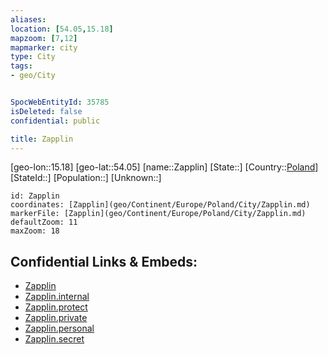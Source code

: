 ```yaml
---
aliases: 
location: [54.05,15.18]
mapzoom: [7,12] 
mapmarker: city 
type: City
tags:
- geo/City


SpocWebEntityId: 35785
isDeleted: false
confidential: public

title: Zapplin
---
```

[geo-lon::15.18]
[geo-lat::54.05]
[name::Zapplin]
[State::]
[Country::[Poland](geo/Continent/Europe/Poland.md)]
[StateId::]
[Population::]
[Unknown::]


```leaflet
id: Zapplin
coordinates: [Zapplin](geo/Continent/Europe/Poland/City/Zapplin.md)
markerFile: [Zapplin](geo/Continent/Europe/Poland/City/Zapplin.md)
defaultZoom: 11 
maxZoom: 18
```


## Confidential Links & Embeds: 
- [Zapplin](../../../../../../_public/geo/Continent/Europe/Poland/City/Zapplin.md) 
- [Zapplin.internal](../../../../../../_internal/geo/Continent/Europe/Poland/City/Zapplin.internal.md) 
- [Zapplin.protect](../../../../../../_protect/geo/Continent/Europe/Poland/City/Zapplin.protect.md) 
- [Zapplin.private](../../../../../../_private/geo/Continent/Europe/Poland/City/Zapplin.private.md) 
- [Zapplin.personal](../../../../../../_personal/geo/Continent/Europe/Poland/City/Zapplin.personal.md) 
- [Zapplin.secret](../../../../../../_secret/geo/Continent/Europe/Poland/City/Zapplin.secret.md) 
